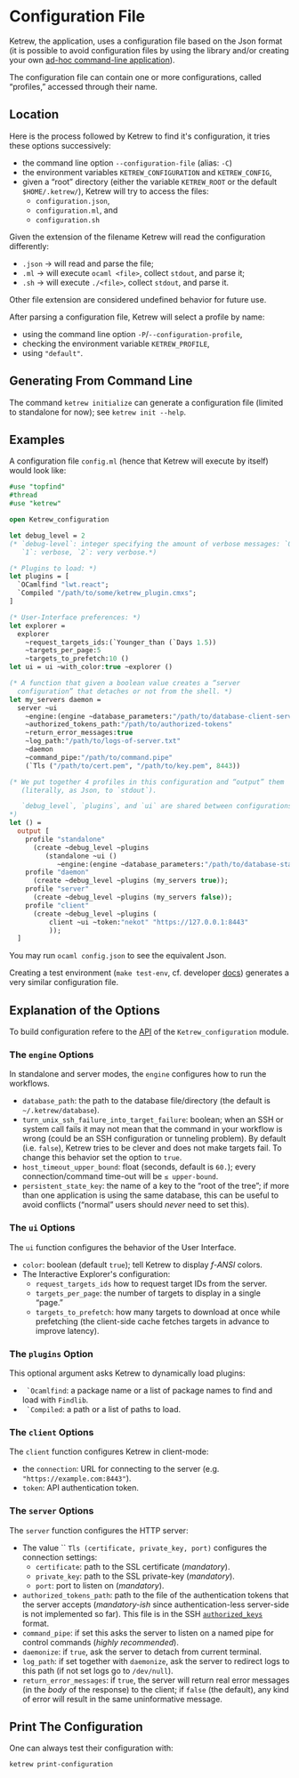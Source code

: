 Configuration File
==================

Ketrew, the application, uses a configuration file based on the Json format (it
is possible to avoid configuration files by using the library and/or creating
your own
[ad-hoc command-line application](./Alternative_CLI_Application.md)).

The configuration file can contain one or more configurations, called
“profiles,” accessed through their name.

Location
--------

Here is the process followed by Ketrew to find it's configuration, it tries
these options successively:

- the command line option `--configuration-file` (alias: `-C`)
- the environment variables `KETREW_CONFIGURATION` and `KETREW_CONFIG`,
- given a “root” directory (either the variable `KETREW_ROOT` or the default
`$HOME/.ketrew/`), Ketrew will try to access the files:
    - `configuration.json`,
    - `configuration.ml`, and
    - `configuration.sh`

Given the extension of the filename Ketrew will read the configuration
differently:

- `.json` → will read and parse the file;
- `.ml` → will execute `ocaml <file>`, collect `stdout`, and parse it;
- `.sh` → will execute `./<file>`, collect `stdout`, and parse it.

Other file extension are considered undefined behavior for future use.

After parsing a configuration file, Ketrew will select a profile by name:

- using the command line option `-P`/`--configuration-profile`,
- checking the environment variable `KETREW_PROFILE`,
- using `"default"`.

Generating From Command Line
----------------------------

The command `ketrew initialize` can generate a configuration file (limited to
standalone for now); see `ketrew init --help`.


Examples
--------

A configuration file `config.ml` (hence that Ketrew will execute by itself)
would look like:

```ocaml
#use "topfind"
#thread
#use "ketrew"

open Ketrew_configuration

let debug_level = 2
(* `debug-level`: integer specifying the amount of verbose messages: `0`: none,
   `1`: verbose, `2`: very verbose.*)

(* Plugins to load: *)
let plugins = [
  `OCamlfind "lwt.react";
  `Compiled "/path/to/some/ketrew_plugin.cmxs";
]

(* User-Interface preferences: *)
let explorer =
  explorer
    ~request_targets_ids:(`Younger_than (`Days 1.5))
    ~targets_per_page:5
    ~targets_to_prefetch:10 ()
let ui = ui ~with_color:true ~explorer ()

(* A function that given a boolean value creates a “server
  configuration” that detaches or not from the shell. *)
let my_servers daemon =
  server ~ui
    ~engine:(engine ~database_parameters:"/path/to/database-client-server" ())
    ~authorized_tokens_path:"/path/to/authorized-tokens"
    ~return_error_messages:true
    ~log_path:"/path/to/logs-of-server.txt"
    ~daemon
    ~command_pipe:"/path/to/command.pipe"
    (`Tls ("/path/to/cert.pem", "/path/to/key.pem", 8443))

(* We put together 4 profiles in this configuration and “output” them
   (literally, as Json, to `stdout`).

   `debug_level`, `plugins`, and `ui` are shared between configurations.
*)
let () =
  output [
    profile "standalone"
      (create ~debug_level ~plugins
         (standalone ~ui ()
            ~engine:(engine ~database_parameters:"/path/to/database-standalone" ())));
    profile "daemon"
      (create ~debug_level ~plugins (my_servers true));
    profile "server"
      (create ~debug_level ~plugins (my_servers false));
    profile "client"
      (create ~debug_level ~plugins (
          client ~ui ~token:"nekot" "https://127.0.0.1:8443"
          ));
  ]
```

You may run `ocaml config.json` to see the equivalent Json.

Creating a test environment (`make test-env`, cf. developer
[docs](./Developer_Documentation.md)) generates a very similar configuration
file.

Explanation of the Options
--------------------------

To build configuration refere to the [API](src/lib/ketrew_configuration.mli) of
the `Ketrew_configuration` module.

### The `engine` Options

In standalone and server modes, the `engine` configures how to run the
workflows.

- `database_path`: the path to the database file/directory (the
default is `~/.ketrew/database`).
- `turn_unix_ssh_failure_into_target_failure`: boolean;
when an SSH or system call fails it may not mean that the command in your
workflow is wrong (could be an SSH configuration or tunneling problem). By
default (i.e. `false`), Ketrew tries to be clever and does not make targets
fail. To change this behavior set the option to `true`.
- `host_timeout_upper_bound`: float (seconds, default is `60.`); every
connection/command time-out will be `≤ upper-bound`.
- `persistent_state_key`: the name of a key to the “root of the tree”; if more
than one application is using the same database, this can be useful to avoid
conflicts (“normal” users should *never* need to set this).

### The `ui` Options

The `ui` function configures the behavior of the User Interface.

- `color`: boolean (default `true`); tell Ketrew to display *f-ANSI* colors.
- The Interactive Explorer's configuration:
    - `request_targets_ids` how to request target IDs from the server.
    - `targets_per_page`: the number of targets to display in a single “page.”
    - `targets_to_prefetch`: how many targets to download at once while
      prefetching (the client-side cache fetches targets in advance to improve
      latency).

### The `plugins` Option

This optional argument asks Ketrew to dynamically load plugins:

- `` `Ocamlfind``: a package name or a list of package names to find and load
with `Findlib`.
- `` `Compiled``: a path or a list of paths to load.

### The `client` Options

The `client` function configures Ketrew in client-mode:

- the `connection`: URL for connecting to the server
  (e.g. `"https://example.com:8443"`).
- `token`: API authentication token.

### The `server` Options

The `server` function configures the HTTP server:

- The value `` `Tls (certificate, private_key, port)` configures the connection
  settings:
    - `certificate`: path to the SSL certificate (*mandatory*).
    - `private_key`: path to the SSL private-key (*mandatory*).
    - `port`: port to listen on (*mandatory*).
- `authorized_tokens_path`: path to the file of the authentication tokens that
  the server accepts (*mandatory-ish* since authentication-less server-side is
  not implemented so far). This file is in the SSH
  [`authorized_keys`](http://en.wikibooks.org/wiki/OpenSSH/Client_Configuration_Files#.7E.2F.ssh.2Fauthorized_keys)
  format.
- `command_pipe`: if set this asks the server to listen on a named pipe for
  control commands (*highly recommended*).
- `daemonize`: if `true`, ask the server to detach from current terminal.
- `log_path`: if set together with `daemonize`, ask the server to redirect logs
  to this path (if not set logs go to `/dev/null`).
- `return_error_messages`: if `true`, the server will return real error messages
  (in the *body* of the response) to the client; if `false` (the default), any
  kind of error will result in the same uninformative message.

Print The Configuration
-----------------------

One can always test their configuration with:

    ketrew print-configuration

